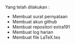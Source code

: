 Yang telah dilakukan :
  * Membuat surat pernyataan
  * Membuat akun github
  * Membuat repositori extra191
  * Membuat log harian
  * Membuat file LaTeX.tes
